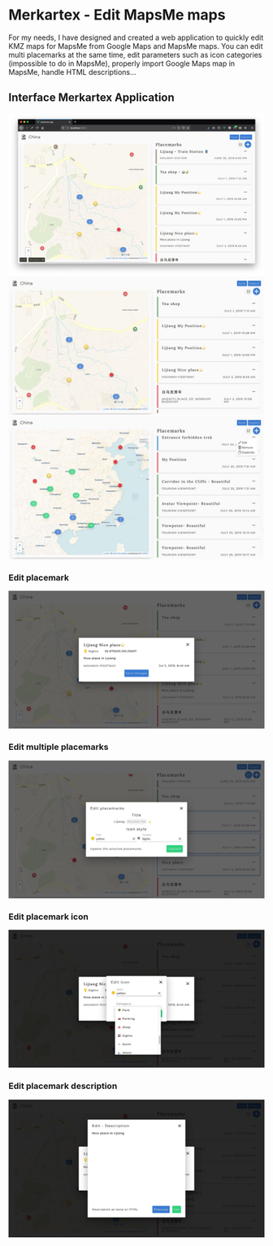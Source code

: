 # Merkartex - Edit MapsMe maps
For my needs, I have designed and created a web application to quickly edit KMZ maps for MapsMe from Google Maps and MapsMe maps. You can edit multi placemarks at the same time, edit parameters such as icon categories (impossible to do in MapsMe), properly import Google Maps map in MapsMe, handle HTML descriptions...

## Interface Merkartex Application
<img alt="Interface Merkartex app - 1" src="./screenshots/1-w1200-min.jpg" title="Interface Merkartex app - 1">
<img alt="Interface Merkartex app - 2" src="./screenshots/2-w1200-min.jpg" title="Interface Merkartex app - 2">
<img alt="Interface Merkartex app - 3" src="./screenshots/3-w1200-min.jpg" title="Interface Merkartex app - 3">

### Edit placemark
<img alt="Interface Merkartex app - Edit placemark" src="./screenshots/4-w1200-min.jpg" title="Interface Merkartex app - Edit placemark">

### Edit multiple placemarks
<img alt="Interface Merkartex app - Edit multiple placemarks" src="./screenshots/5-w1200-min.jpg" title="Interface Merkartex app - Edit multiple placemarks">

### Edit placemark icon
<img alt="Interface Merkartex app - Edit placemark icon" src="./screenshots/6-w1200-min.jpg" title="Interface Merkartex app - Edit placemark icon">

### Edit placemark description
<img alt="Interface Merkartex app - Edit placemark description" src="./screenshots/7-w1200-min.jpg" title="Interface Merkartex app - Edit placemark description">
